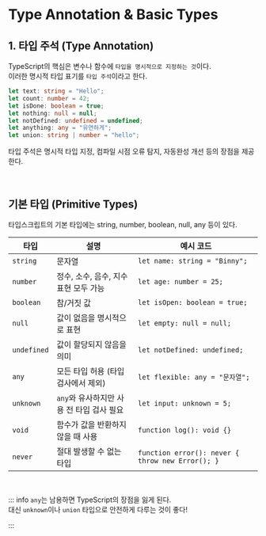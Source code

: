 # Type Annotation & Basic Types

## 1. 타입 주석 (Type Annotation)

TypeScript의 핵심은 변수나 함수에 `타입을 명시적으로 지정하는 것`이다.  
이러한 명시적 타입 표기를 `타입 주석`이라고 한다.

```ts
let text: string = "Hello";
let count: number = 42;
let isDone: boolean = true;
let nothing: null = null;
let notDefined: undefined = undefined;
let anything: any = "유연하게";
let union: string | number = "hello";
```

타입 주석은 명시적 타입 지정, 컴파일 시점 오류 탐지, 자동완성 개선 등의 장점을 제공한다.

<br>

## 기본 타입 (Primitive Types)

타입스크립트의 기본 타입에는 string, number, boolean, null, any 등이 있다.

| 타입        | 설명                                      | 예시 코드                                        |
| ----------- | ----------------------------------------- | ------------------------------------------------ |
| `string`    | 문자열                                    | `let name: string = "Binny";`                    |
| `number`    | 정수, 소수, 음수, 지수 표현 모두 가능     | `let age: number = 25;`                          |
| `boolean`   | 참/거짓 값                                | `let isOpen: boolean = true;`                    |
| `null`      | 값이 없음을 명시적으로 표현               | `let empty: null = null;`                        |
| `undefined` | 값이 할당되지 않음을 의미                 | `let notDefined: undefined;`                     |
| `any`       | 모든 타입 허용 (타입 검사에서 제외)       | `let flexible: any = "문자열";`                  |
| `unknown`   | `any`와 유사하지만 사용 전 타입 검사 필요 | `let input: unknown = 5;`                        |
| `void`      | 함수가 값을 반환하지 않을 때 사용         | `function log(): void {}`                        |
| `never`     | 절대 발생할 수 없는 타입                  | `function error(): never { throw new Error(); }` |

<br>

::: info `any`는 남용하면 TypeScript의 장점을 잃게 된다.  
대신 `unknown`이나 `union` 타입으로 안전하게 다루는 것이 좋다!

:::
